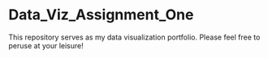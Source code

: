 # Data_Viz_Assignment_One
This repository serves as my data visualization portfolio. Please feel free to peruse at your leisure! 